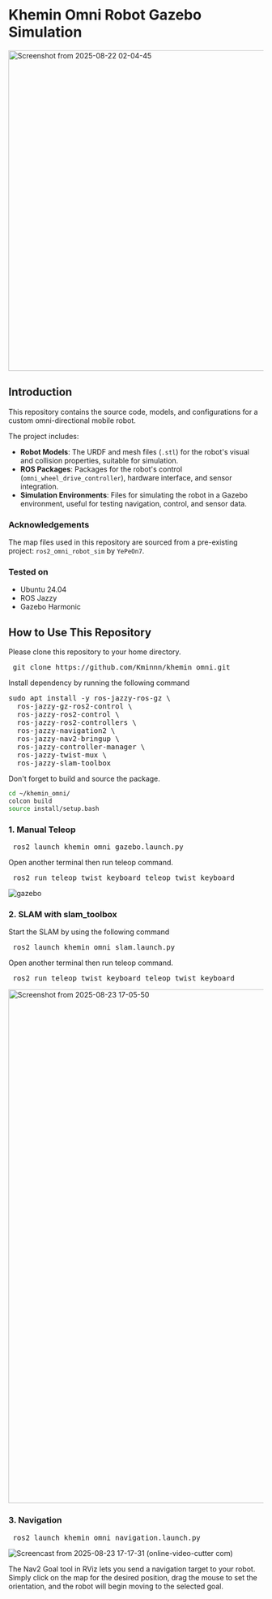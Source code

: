 # Khemin Omni Robot Gazebo Simulation

<img width="1018" height="632" alt="Screenshot from 2025-08-22 02-04-45" src="https://github.com/user-attachments/assets/53473e78-9651-49ce-91b0-ae6205ca57bf" />

## Introduction

This repository contains the source code, models, and configurations for a custom omni-directional mobile robot.

The project includes:

* **Robot Models**: The URDF and mesh files (`.stl`) for the robot's visual and collision properties, suitable for simulation.
* **ROS Packages**: Packages for the robot's control (`omni_wheel_drive_controller`), hardware interface, and sensor integration.
* **Simulation Environments**: Files for simulating the robot in a Gazebo environment, useful for testing navigation, control, and sensor data.

### Acknowledgements

The map files used in this repository are sourced from a pre-existing project: `ros2_omni_robot_sim` by `YePeOn7`.

### Tested on

- Ubuntu 24.04
- ROS Jazzy
- Gazebo Harmonic

## How to Use This Repository

Please clone this repository to your home directory.

<pre lang="markdown"> git clone https://github.com/Kminnn/khemin_omni.git  </pre>

Install dependency by running the following command

<pre lang="markdown">
sudo apt install -y ros-jazzy-ros-gz \
  ros-jazzy-gz-ros2-control \
  ros-jazzy-ros2-control \
  ros-jazzy-ros2-controllers \
  ros-jazzy-navigation2 \
  ros-jazzy-nav2-bringup \
  ros-jazzy-controller-manager \
  ros-jazzy-twist-mux \
  ros-jazzy-slam-toolbox </pre>

Don't forget to build and source the package. 

```bash
cd ~/khemin_omni/
colcon build
source install/setup.bash
```

### 1. Manual Teleop

<pre lang="markdown"> ros2 launch khemin_omni gazebo.launch.py </pre>

Open another terminal then run teleop command.

<pre lang="markdown"> ros2 run teleop_twist_keyboard teleop_twist_keyboard </pre>

![gazebo](https://github.com/user-attachments/assets/e83167b0-990b-432a-a17e-313b701a35e1)

### 2. SLAM with slam_toolbox

Start the SLAM by using the following command

<pre lang="markdown"> ros2 launch khemin_omni slam.launch.py </pre>

Open another terminal then run teleop command.

<pre lang="markdown"> ros2 run teleop_twist_keyboard teleop_twist_keyboard </pre>

<img width="1853" height="1013" alt="Screenshot from 2025-08-23 17-05-50" src="https://github.com/user-attachments/assets/58e9af39-0caf-4d76-94cd-20febebb88af" />

### 3. Navigation

<pre lang="markdown"> ros2 launch khemin_omni navigation.launch.py  </pre>

![Screencast from 2025-08-23 17-17-31 (online-video-cutter com)](https://github.com/user-attachments/assets/62e4a1c7-73e2-4406-86fa-cfd546db16e1)

The Nav2 Goal tool in RViz lets you send a navigation target to your robot. Simply click on the map for the desired position, drag the mouse to set the orientation, and the robot will begin moving to the selected goal.






